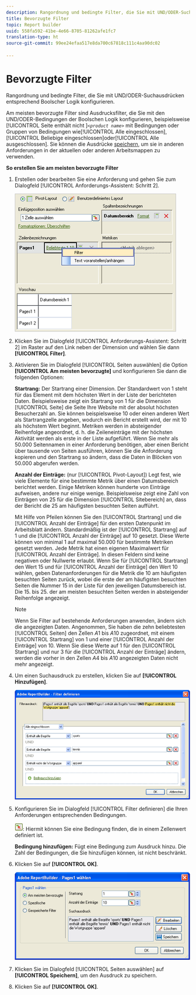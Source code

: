 ```yaml
---
description: Rangordnung und bedingte Filter, die Sie mit UND/ODER-Suchausdrücken entsprechend Boolscher Logik konfigurieren.
title: Bevorzugte Filter
topic: Report builder
uuid: 558fa592-41be-4e66-8705-81262afe1fc7
translation-type: ht
source-git-commit: 99ee24efaa517e8da700c67818c111c4aa90dc02

---
```



# Bevorzugte Filter

Rangordnung und bedingte Filter, die Sie mit UND/ODER-Suchausdrücken entsprechend Boolscher Logik konfigurieren.

Am meisten bevorzugte Filter sind Ausdrucksfilter, die Sie mit den UND/ODER-Bedingungen der Boolschen Logik konfigurieren, beispielsweise [!UICONTROL Seite enthält nicht ]*`<product name>`* mit Bedingungen oder Gruppen von Bedingungen wie[!UICONTROL Alle eingeschlossen],[!UICONTROL Beliebige eingeschlossen]oder[!UICONTROL Alle ausgeschlossen]. Sie können die Ausdrücke [speichern](/help/analyze/report-builder/layout/c-filter-dimensions/saved-filters.md), um sie in anderen Anforderungen in der aktuellen oder anderen Arbeitsmappen zu verwenden.

**So erstellen Sie am meisten bevorzugte Filter**

1. Erstellen oder bearbeiten Sie eine Anforderung und gehen Sie zum Dialogfeld [!UICONTROL Anforderungs-Assistent: Schritt 2].

   ![Schritt-Info](assets/dimension_filter.png)

1. Klicken Sie im Dialogfeld [!UICONTROL Anforderungs-Assistent: Schritt 2] im Raster auf den Link neben der Dimension und wählen Sie dann **[!UICONTROL Filter]**.
1. Aktivieren Sie im Dialogfeld [!UICONTROL Seiten auswählen] die Option **[!UICONTROL Am meisten bevorzugte]** und konfigurieren Sie dann die folgenden Optionen:

   **Startrang:** Der Startrang einer Dimension. Der Standardwert von 1 steht für das Element mit dem höchsten Wert in der Liste der berichteten Daten. Beispielsweise zeigt ein Startrang von 1 für die Dimension [!UICONTROL Seite] die Seite Ihre Website mit der absolut höchsten Besucherzahl an. Sie können beispielsweise 10 oder einen anderen Wert als Startrangzelle angeben, wodurch ein Bericht erstellt wird, der mit 10 als höchstem Wert beginnt. Metriken werden in absteigender Reihenfolge angeordnet, d. h. die Zeileneinträge mit der höchsten Aktivität werden als erste in der Liste aufgeführt. Wenn Sie mehr als 50.000 Seitennamen in einer Anforderung benötigen, aber einen Bericht über tausende von Seiten ausführen, können Sie die Anforderung kopieren und den Startrang so ändern, dass die Daten in Blöcken von 50.000 abgerufen werden.

   **Anzahl der Einträge:** (nur [!UICONTROL Pivot-Layout]) Legt fest, wie viele Elemente für eine bestimmte Metrik über einen Datumsbereich berichtet werden. Einige Metriken können hunderte von Einträge aufweisen, andere nur einige wenige. Beispielsweise zeigt eine Zahl von Einträgen von 25 für die Dimension [!UICONTROL Sitebereich] an, dass der Bericht die 25 am häufigsten besuchten Seiten aufführt.

   Mit Hilfe von Pfeilen können Sie den [!UICONTROL Startrang] und die [!UICONTROL Anzahl der Einträge] für den ersten Datenpunkt im Arbeitsblatt ändern. Standardmäßig ist der [!UICONTROL Startrang] auf 1 und die [!UICONTROL Anzahl der Einträge] auf 10 gesetzt. Diese Werte können von minimal 1 auf maximal 50.000 für bestimmte Metriken gesetzt werden. Jede Metrik hat einen eigenen Maximalwert für [!UICONTROL Anzahl der Einträge]. In diesen Feldern sind keine negativen oder Nullwerte erlaubt. Wenn Sie für [!UICONTROL Startrang] den Wert 15 und für [!UICONTROL Anzahl der Einträge] den Wert 10 wählen, geben Datenanforderungen für die Metrik die 10 am häufigsten besuchten Seiten zurück, wobei die erste der am häufigsten besuchten Seiten die Nummer 15 in der Liste für den jeweiligen Datumsbereich ist. Die 15. bis 25. der am meisten besuchten Seiten werden in absteigender Reihenfolge angezeigt.

   >[!NOTE]
   >
   >Wenn Sie Filter auf bestehende Anforderungen anwenden, ändern sich die angezeigten Daten. Angenommen, Sie haben die zehn beliebtesten [!UICONTROL Seiten] den Zellen $A$1 bis $A$10 zugeordnet, mit einem [!UICONTROL Startrang] von 1 und einer [!UICONTROL Anzahl der Einträge] von 10. Wenn Sie diese Werte auf 1 für den [!UICONTROL Startrang] und nur 3 für die [!UICONTROL Anzahl der Einträge] ändern, werden die vorher in den Zellen $A$4 bis $A$10 angezeigten Daten nicht mehr angezeigt.

1. Um einen Suchausdruck zu erstellen, klicken Sie auf **[!UICONTROL Hinzufügen]**.

   ![Schritt-Info](assets/expressions_define_filter.png)

1. Konfigurieren Sie im Dialogfeld [!UICONTROL Filter definieren] die Ihren Anforderungen entsprechenden Bedingungen.

   ![select_cell_icon.png](assets/select_cell_icon.png): Hiermit können Sie eine Bedingung finden, die in einem Zellenwert definiert ist.

   **Bedingung hinzufügen:** Fügt eine Bedingung zum Ausdruck hinzu. Die Zahl der Bedingungen, die Sie hinzufügen können, ist nicht beschränkt.

1. Klicken Sie auf **[!UICONTROL OK]**.

   ![Schritt-Info](assets/choose_page_02.png)

1. Klicken Sie im Dialogfeld [!UICONTROL Seiten auswählen] auf **[!UICONTROL Speichern]**, um den Ausdruck zu speichern.
1. Klicken Sie auf **[!UICONTROL OK]**.
